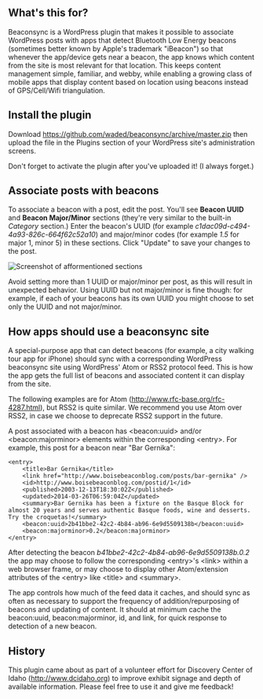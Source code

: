 What's this for?
---

Beaconsync is a WordPress plugin that makes it possible to associate WordPress posts with apps that
detect Bluetooth Low Energy beacons (sometimes better known by Apple's trademark "iBeacon") so that whenever the app/device gets near a beacon, the app knows which content from the site is most relevant for that location.
This keeps content management simple, familiar, and webby, while enabling a growing class of mobile apps
that display content based on location using beacons instead of GPS/Cell/Wifi triangulation.

Install the plugin
---
Download https://github.com/waded/beaconsync/archive/master.zip then upload the file in the Plugins section of your WordPress site's administration screens.

Don't forget to activate the plugin after you've uploaded it! (I always forget.)

Associate posts with beacons
---

To associate a beacon with a post, edit the post. You'll see **Beacon UUID** and **Beacon Major/Minor** sections (they're very similar to the built-in *Category* section.) Enter the beacon's UUID (for example *c1dac09d-c494-4a93-826c-664f62c52a10*) and major/minor codes (for example *1.5* for major 1, minor 5) in these sections. Click "Update" to save your changes to the post.

![Screenshot of afformentioned sections](https://raw.githubusercontent.com/waded/beaconsync/master/docs/beacon-ui.png "The Beacon UUID and Beacon Major/Minor sections for a post")

Avoid setting more than 1 UUID or major/minor per post, as this will result in unexpected behavior. Using UUID but not major/minor is fine though: for example, if each of your beacons has its own UUID you might choose to set only the UUID and not major/minor.

How apps should use a beaconsync site
---
A special-purpose app that can detect beacons (for example, a city walking tour app for iPhone) should sync with a corresponding WordPress beaconsync site using WordPress' Atom or RSS2 protocol feed. This is how the app gets the full list of beacons and associated content it can display from the site.

The following examples are for Atom (http://www.rfc-base.org/rfc-4287.html), but RSS2 is quite similar. We recommend you use Atom over RSS2, in case we choose to deprecate RSS2 support in the future.

A post associated with a beacon has &lt;beacon:uuid&gt; and/or &lt;beacon:majorminor&gt; elements within the corresponding &lt;entry&gt;. For example, this post for a beacon near "Bar Gernika":

	<entry>
		<title>Bar Gernika</title>
		<link href="http://www.boisebeaconblog.com/posts/bar-gernika" />
		<id>http://www.boisebeaconblog.com/postid/1</id>
		<published>2003-12-13T18:30:02Z</published>
		<updated>2014-03-26T06:59:04Z</updated>
		<summary>Bar Gernika has been a fixture on the Basque Block for almost 20 years and serves authentic Basque foods, wine and desserts. Try the croquetas!</summary>
		<beacon:uuid>2b41bbe2-42c2-4b84-ab96-6e9d5509138b</beacon:uuid>
		<beacon:majorminor>0.2</beacon:majorminor>
	</entry>
  
After detecting the beacon *b41bbe2-42c2-4b84-ab96-6e9d5509138b.0.2* the app may choose to follow the corresponding &lt;entry&gt;'s &lt;link&gt; within a web browser frame, or may choose to display other Atom/extension attributes of the &lt;entry&gt; like &lt;title&gt; and &lt;summary&gt;.

The app controls how much of the feed data it caches, and should sync as often as necessary to support the frequency of addition/repurposing of beacons and updating of content. It should at minimum cache the beacon:uuid, beacon:majorminor, id, and link, for quick response to detection of a new beacon.

History
---

This plugin came about as part of a volunteer effort for Discovery Center of Idaho
(http://www.dcidaho.org) to improve exhibit signage and depth of available information. Please feel free to use it and give me feedback!
